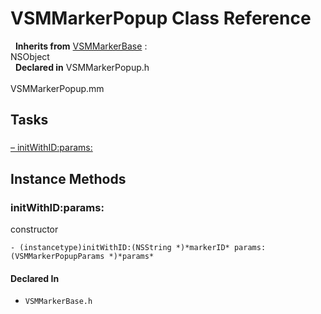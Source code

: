 # VSMMarkerPopup Class Reference

&nbsp;&nbsp;**Inherits from** <a href="../Classes/VSMMarkerBase.html">VSMMarkerBase</a> :   
NSObject  
&nbsp;&nbsp;**Declared in** VSMMarkerPopup.h<br />  
VSMMarkerPopup.mm  

## Tasks

### 

[&ndash;&nbsp;initWithID:params:](#//api/name/initWithID:params:)  

<a title="Instance Methods" name="instance_methods"></a>
## Instance Methods

<a name="//api/name/initWithID:params:" title="initWithID:params:"></a>
### initWithID:params:

constructor

`- (instancetype)initWithID:(NSString *)*markerID* params:(VSMMarkerPopupParams *)*params*`

#### Declared In
* `VSMMarkerBase.h`

